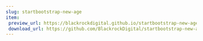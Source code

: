 ```yaml
---
slug: startbootstrap-new-age
item:
 preview_url: https://blackrockdigital.github.io/startbootstrap-new-age/
 download_url: https://github.com/BlackrockDigital/startbootstrap-new-age/archive/gh-pages.zip
---
```

